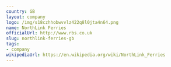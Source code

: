 ```yaml
---
country: GB
layout: company
logo: /img/s18czhhobwvvlz422q8l0jta4n64.png
name: NorthLink Ferries
officialUrl: http://www.rbs.co.uk
slug: northlink-ferries-gb
tags:
- company
wikipediaUrl: https://en.wikipedia.org/wiki/NorthLink_Ferries
---
```

